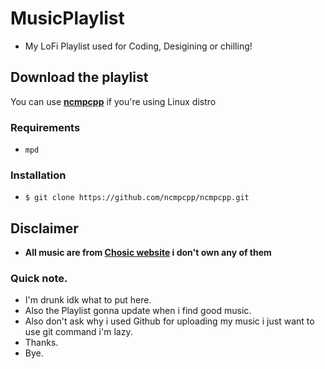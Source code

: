 # MusicPlaylist

- My LoFi Playlist used for Coding, Desigining or chilling!

## Download the playlist

You can use **[ncmpcpp](https://github.com/ncmpcpp/ncmpcpp)** if you're using Linux distro
### Requirements 
- `mpd`
### Installation
- ``$ git clone https://github.com/ncmpcpp/ncmpcpp.git``


## Disclaimer 
- **All music are from [Chosic website](https://www.chosic.com/) i don't own any of them**

### Quick note.
- I'm drunk idk what to put here.
- Also the Playlist gonna update when i find good music.
- Also don't ask why i used Github for uploading my music i just want to use git command i'm lazy.
- Thanks.
- Bye.
